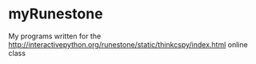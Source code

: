 # myRunestone
My programs written for the http://interactivepython.org/runestone/static/thinkcspy/index.html online class
